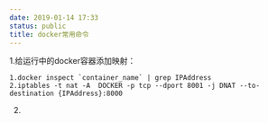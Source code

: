 ```yaml
---
date: 2019-01-14 17:33
status: public
title: docker常用命令
---
```


1.给运行中的docker容器添加映射：
```
1.docker inspect `container_name` | grep IPAddress
2.iptables -t nat -A  DOCKER -p tcp --dport 8001 -j DNAT --to-destination {IPAddress}:8000
```
2.
